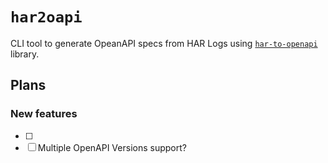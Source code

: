 # `har2oapi`

CLI tool to generate OpeanAPI specs from HAR Logs using [`har-to-openapi`](https://www.npmjs.com/package/har-to-openapi) library.

## Plans

### New features

+ [ ] 
+ [ ] Multiple OpenAPI Versions support?